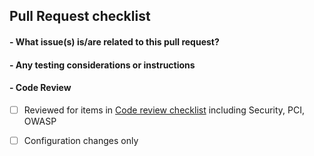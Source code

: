 ## Pull Request checklist

#### - What issue(s) is/are related to this pull request?

#### - Any testing considerations or instructions

#### - Code Review
- [ ] Reviewed for items in [Code review checklist](https://github.com/LiaisonTechnologies/dm/wiki/Code-Review-Checklist) including Security, PCI, OWASP
- [ ] Configuration changes only





